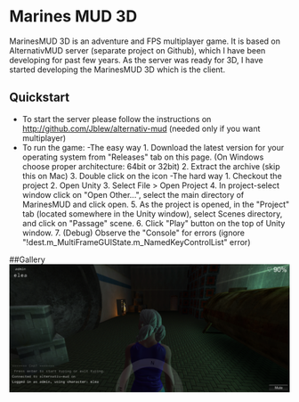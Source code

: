 Marines MUD 3D
==============
MarinesMUD 3D is an adventure and FPS multiplayer game. It is based on AlternativMUD server (separate project on Github), which I have been developing for past few years. As the server was ready for 3D, I have started developing the MarinesMUD 3D which is the client. 

## Quickstart
+ To start the server please follow the instructions on http://github.com/Jblew/alternativ-mud (needed only if you want multiplayer)
+ To run the game:
   -The easy way
      1. Download the latest version for your operating system from "Releases" tab on this page. (On Windows choose proper architecture: 64bit or 32bit)
      2. Extract the archive (skip this on Mac)
      3. Double click on the icon
   -The hard way
      1. Checkout the project
      2. Open Unity
      3. Select File > Open Project
      4. In project-select window click on "Open Other...", select the main directory of MarinesMUD and click open.
      5. As the project is opened, in the "Project" tab (located somewhere in the Unity window), select Scenes directory, and click on "Passage" scene.
      6. Click "Play" button on the top of Unity window.
      7. (Debug) Observe the "Console" for errors (ignore "!dest.m_MultiFrameGUIState.m_NamedKeyControlList" error)

##Gallery
![alt text](https://github.com/Jblew/marinesmud-3d/raw/master/Gallery/v0.1.1-img1.png "v0.1.1 - Passage")
